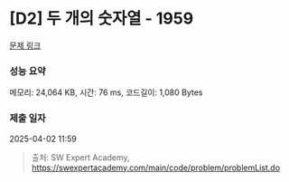 # [D2] 두 개의 숫자열 - 1959 

[문제 링크](https://swexpertacademy.com/main/code/problem/problemDetail.do?contestProbId=AV5PpoFaAS4DFAUq) 

### 성능 요약

메모리: 24,064 KB, 시간: 76 ms, 코드길이: 1,080 Bytes

### 제출 일자

2025-04-02 11:59



> 출처: SW Expert Academy, https://swexpertacademy.com/main/code/problem/problemList.do